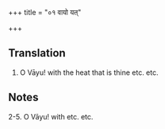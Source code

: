 +++
title = "०१ वायो यत्"

+++
## Translation
1. O Vāyu! with the heat that is thine etc. etc.

## Notes
2-5. O Vāyu! with etc. etc.
